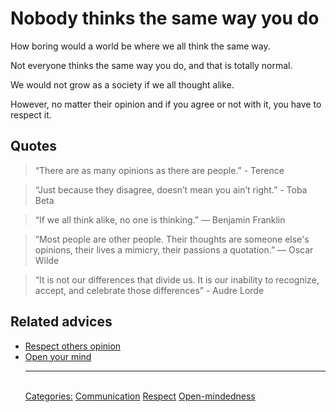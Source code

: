 # Nobody thinks the same way you do

How boring would a world be where we all think the same way.

Not everyone thinks the same way you do, and that is totally normal.

We would not grow as a society if we all thought alike.

However, no matter their opinion and if you agree or not with it, you have to respect it.

## Quotes

> “There are as many opinions as there are people.” - Terence

> “Just because they disagree, doesn’t mean you ain’t right.” - Toba Beta

> “If we all think alike, no one is thinking.” ― Benjamin Franklin

> “Most people are other people. Their thoughts are someone else's opinions, their lives a mimicry, their passions a quotation.” ― Oscar Wilde

> “It is not our differences that divide us. It is our inability to recognize, accept, and celebrate those differences” - Audre Lorde

## Related advices

- [Respect others opinion](../Respect%20others%20opinion/index.md)
- [Open your mind](../Open%20your%20mind/index.md)<hr/><br/>[Categories:](../Categories/index.md) [Communication](../Categories/Communication.md) [Respect](../Categories/Respect.md) [Open-mindedness](../Categories/Open-mindedness.md)
